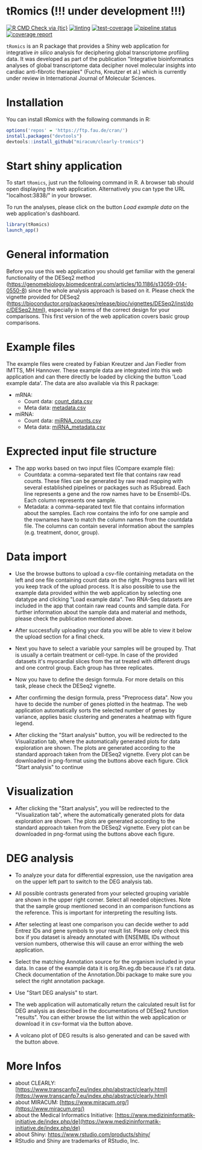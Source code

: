 # tRomics (!!! under development !!!)

<!-- badges: start -->
[![R CMD Check via {tic}](https://github.com/miracum/clearly-tromics/workflows/R%20CMD%20Check%20via%20{tic}/badge.svg?branch=master)](https://github.com/miracum/clearly-tromics/actions)
[![linting](https://github.com/miracum/clearly-tromics/workflows/lint/badge.svg?branch=master)](https://github.com/miracum/clearly-tromics/actions)
[![test-coverage](https://github.com/miracum/clearly-tromics/workflows/test-coverage/badge.svg?branch=master)](https://github.com/miracum/clearly-tromics/actions)
[![pipeline status](https://gitlab.miracum.org/clearly/tromics/badges/master/pipeline.svg)](https://gitlab.miracum.org/clearly/tromics/commits/master)
[![coverage report](https://gitlab.miracum.org/clearly/tromics/badges/master/coverage.svg)](https://gitlab.miracum.org/clearly/tromics/commits/master)
<!-- badges: end -->

`tRomics` is an R package that provides a Shiny web application for integrative *in silico* analysis for deciphering global transcriptome profiling data. It was developed as part of the publication "Integrative bioinformatics analyses of global transcriptome data decipher novel molecular insights into cardiac anti-fibrotic therapies" (Fuchs, Kreutzer et al.) which is currently under review in International Journal of Molecular Sciences. 

# Installation

You can install *tRomics* with the following commands in R:

``` r
options('repos' = 'https://ftp.fau.de/cran/')
install.packages("devtools")
devtools::install_github("miracum/clearly-tromics")
```
# Start shiny application

To start `tRomics`, just run the following command in R. A browser tab should open displaying the web application. Alternatively you can type the URL "localhost:3838/" in your browser.

To run the analyses, please click on the button *Load example data* on the web application's dashboard.

```r
library(tRomics)
launch_app()
```
# General information
Before you use this web application you should get familiar with the general functionality of the DESeq2 method (https://genomebiology.biomedcentral.com/articles/10.1186/s13059-014-0550-8) since the whole analysis approach is based on it. Please check the vignette provided for DESeq2 (https://bioconductor.org/packages/release/bioc/vignettes/DESeq2/inst/doc/DESeq2.html), especially in terms of the correct design for your comparisons. This first version of the web application covers basic group comparisons. 

# Example files

The example files were created by Fabian Kreutzer and Jan Fiedler from IMTTS, MH Hannover. These example data are integrated into this web application and can there directly be loaded by clicking the button 'Load example data'.
The data are also available via this R package:  

* mRNA:
  - Count data: [count_data.csv](inst/example_data/count_data.csv)
  - Meta data: [metadata.csv](inst/example_data/metadata.csv)
* miRNA:
  - Count data: [miRNA_counts.csv](inst/example_data/miRNA_counts.csv)
  - Meta data: [miRNA_metadata.csv](inst/example_data/miRNA_metadata.csv)

# Exprected input file structure
* The app works based on two input files (Compare example file):
  - Countdata: a comma-separated text file that contains raw read counts. These files can be generated by raw read mapping with several established pipelines or packages such as RSubread. Each 
  line represents a gene   and the row names have to be Ensembl-IDs. Each column represents one         sample. 
  - Metadata: a comma-separated text file that contains information about the samples. Each row         contains the info for one sample and the rownames have to match the column names from the countdata   file. The columns can contain several information about the samples (e.g. treatment, donor, group).

# Data import
 
- Use the browse buttons to upload a csv-file containing metadata on the left and one file containing count data on the right. Progress bars will let you keep track of the upload process. It is also possible to use the example data provided within the web application by selecting one datatype and clicking "Load example data". Two RNA-Seq datasets are included in the app that contain raw read counts and sample data. For further information about the sample data and material and methods, please check the publication mentioned above.

- After successfully uploading your data you will be able to view it below the upload section for a final check.

- Next you have to select a variable your samples will be grouped by. That is usually a certain treatment or cell-type. In case of the provided datasets it's myocardial slices from the rat treated with different drugs and one control group. Each group has three replicates.
  
- Now you have to define the design formula. For more details on this task, please check the DESeq2 vignette.

- After confirming the design formula, press "Preprocess data". Now you have to decide the number of genes plotted in the heatmap. The web application automatically sorts the selected number of genes by variance, applies basic clustering and generates a heatmap with figure legend.
  
- After clicking the "Start analysis" button, you will be redirected to the Visualization tab, where the automatically generated plots for data exploration are shown. The plots are generated according to the standard approach taken from the DESeq2 vignette. Every plot can be downloaded in png-format using the buttons above each figure. Click "Start analysis" to continue

# Visualization

- After clicking the "Start analysis", you will be redirected to the "Visualization tab", where the automatically generated plots for data exploration are shown. The plots are generated according to the standard approach taken from the DESeq2 vignette. Every plot can be downloaded in png-format using the buttons above each figure. 

# DEG analysis
  
- To analyze your data for differential expression, use the navigation area on the upper left part to switch to the DEG analysis tab.

- All possible contrasts generated from your selected grouping variable are shown in the upper right corner. Select all needed objectives. Note that the sample group mentioned second in an comparison functions as the reference. This is important for interpreting the resulting lists.
  
- After selecting at least one comparison you can decide wether to add Entrez IDs and gene symbols to your result list. Please only check this box if you dataset is already annotated with ENSEMBL IDs without version numbers, otherwise this will cause an error withing the web application.

- Select the matching Annotation source for the organism included in your data. In case of the example data it is org.Rn.eg.db because it's rat data. Check documentation of the Annotation.Dbi package to make sure you select the right annotation package.
  
- Use "Start DEG analysis" to start.

- The web application will automatically return the calculated result list for DEG analysis as described in the documentations of DESeq2 function "results". You can either browse the list within the web application or download it in csv-format via the button above.
    
- A volcano plot of DEG results is also generated and can be saved with the button above.

# More Infos

- about CLEARLY: [https://www.transcanfp7.eu/index.php/abstract/clearly.html](https://www.transcanfp7.eu/index.php/abstract/clearly.html)
- about MIRACUM: [https://www.miracum.org/](https://www.miracum.org/)
- about the Medical Informatics Initiative: [https://www.medizininformatik-initiative.de/index.php/de](https://www.medizininformatik-initiative.de/index.php/de)
- about Shiny: https://www.rstudio.com/products/shiny/
- RStudio and Shiny are trademarks of RStudio, Inc.

